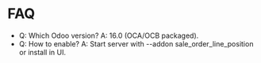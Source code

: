 # FAQ

- Q: Which Odoo version? A: 16.0 (OCA/OCB packaged).
- Q: How to enable? A: Start server with --addon sale_order_line_position or install in UI.
